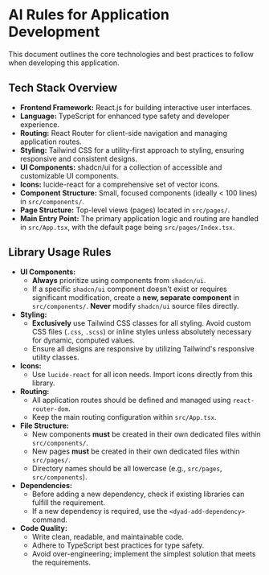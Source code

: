# AI Rules for Application Development

This document outlines the core technologies and best practices to follow when developing this application.

## Tech Stack Overview

*   **Frontend Framework:** React.js for building interactive user interfaces.
*   **Language:** TypeScript for enhanced type safety and developer experience.
*   **Routing:** React Router for client-side navigation and managing application routes.
*   **Styling:** Tailwind CSS for a utility-first approach to styling, ensuring responsive and consistent designs.
*   **UI Components:** shadcn/ui for a collection of accessible and customizable UI components.
*   **Icons:** lucide-react for a comprehensive set of vector icons.
*   **Component Structure:** Small, focused components (ideally < 100 lines) in `src/components/`.
*   **Page Structure:** Top-level views (pages) located in `src/pages/`.
*   **Main Entry Point:** The primary application logic and routing are handled in `src/App.tsx`, with the default page being `src/pages/Index.tsx`.

## Library Usage Rules

*   **UI Components:**
    *   **Always** prioritize using components from `shadcn/ui`.
    *   If a specific `shadcn/ui` component doesn't exist or requires significant modification, create a **new, separate component** in `src/components/`. **Never** modify `shadcn/ui` source files directly.
*   **Styling:**
    *   **Exclusively** use Tailwind CSS classes for all styling. Avoid custom CSS files (`.css`, `.scss`) or inline styles unless absolutely necessary for dynamic, computed values.
    *   Ensure all designs are responsive by utilizing Tailwind's responsive utility classes.
*   **Icons:**
    *   Use `lucide-react` for all icon needs. Import icons directly from this library.
*   **Routing:**
    *   All application routes should be defined and managed using `react-router-dom`.
    *   Keep the main routing configuration within `src/App.tsx`.
*   **File Structure:**
    *   New components **must** be created in their own dedicated files within `src/components/`.
    *   New pages **must** be created in their own dedicated files within `src/pages/`.
    *   Directory names should be all lowercase (e.g., `src/pages`, `src/components`).
*   **Dependencies:**
    *   Before adding a new dependency, check if existing libraries can fulfill the requirement.
    *   If a new dependency is required, use the `<dyad-add-dependency>` command.
*   **Code Quality:**
    *   Write clean, readable, and maintainable code.
    *   Adhere to TypeScript best practices for type safety.
    *   Avoid over-engineering; implement the simplest solution that meets the requirements.
